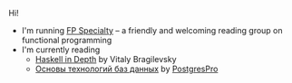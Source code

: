 Hi!

<!-- I'm currently working on [library app](https://github.com/VladimirLogachev/library) -->
- I'm running [FP Specialty](https://fpspecialty.github.io/) – a friendly and welcoming reading group on functional programming
- I'm currently reading 
  - [Haskell in Depth](https://www.manning.com/books/haskell-in-depth) by Vitaly Bragilevsky
  - [Основы технологий баз данных](https://postgrespro.ru/education/books/dbtech) by [PostgresPro](https://postgrespro.ru/)
